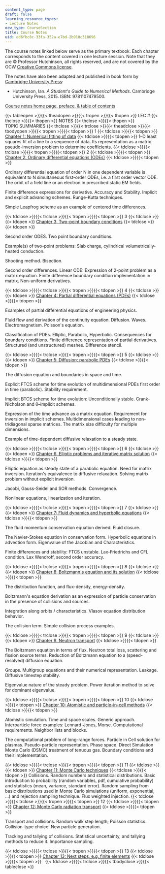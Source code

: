 ```yaml
---
content_type: page
draft: false
learning_resource_types:
- Lecture Notes
ocw_type: CourseSection
title: Course Notes
uid: ed6fbc8c-33fa-352a-e7bd-2b910c318696
---
```

The course notes linked below serve as the primary textbook. Each chapter corresponds to the content covered in one lecture session. Note that they are © Professor Hutchinson, all rights reserved, and are not covered by the OCW [Creative Commons license](https://ocw.mit.edu/terms/#cc).

The notes have also been adapted and published in book form by [Cambridge University Press](https://www.cambridge.org/):

- Hutchinson, Ian. _A Student's Guide to Numerical Methods_. Cambridge University Press, 2015. ISBN: 9781107479500.

[Course notes home page, preface, & table of contents](http://silas.psfc.mit.edu/22.15/lectures/index.xml)

{{< tableopen >}}{{< theadopen >}}{{< tropen >}}{{< thopen >}}
LEC #
{{< thclose >}}{{< thopen >}}
NOTES
{{< thclose >}}{{< thopen >}}
TOPIC SUMMARIES
{{< thclose >}}{{< trclose >}}{{< theadclose >}}{{< tbodyopen >}}{{< tropen >}}{{< tdopen >}}
1
{{< tdclose >}}{{< tdopen >}}
[Chapter 1: Numerical fitting of data](http://silas.psfc.mit.edu/22.15/lectures/chap1.xml)
{{< tdclose >}}{{< tdopen >}}
1–D least squares fit of a line to a sequence of data. Its representation as a matrix pseudo-inversion problem to determine coefficients.
{{< tdclose >}}{{< trclose >}}{{< tropen >}}{{< tdopen >}}
2
{{< tdclose >}}{{< tdopen >}}
[Chapter 2: Ordinary differential equations (ODEs)](http://silas.psfc.mit.edu/22.15/lectures/chap2.xml)
{{< tdclose >}}{{< tdopen >}}

Ordinary differential equation of order N in one dependent variable is equivalent to N simultaneous first-order ODEs, i.e. a first order vector ODE. The orbit of a field line or an electron in prescribed static EM fields.

Finite difference expressions for derivative. Accuracy and Stability. Implicit and explicit advancing schemes. Runge-Kutta techniques.

Simple Leapfrog scheme as an example of centered time differences.

{{< tdclose >}}{{< trclose >}}{{< tropen >}}{{< tdopen >}}
3
{{< tdclose >}}{{< tdopen >}}
[Chapter 3: Two-point boundary conditions](http://silas.psfc.mit.edu/22.15/lectures/chap3.xml)
{{< tdclose >}}{{< tdopen >}}

Second order ODES. Two point boundary conditions.

Example(s) of two-point problems: Slab charge, cylindrical volumetrically-heated conduction.

Shooting method. Bisection.

Second order differences. Linear ODE: Expression of 2-point problem as a matrix equation. Finite difference boundary condition implementation in matrix. Non-uniform derivatives.

{{< tdclose >}}{{< trclose >}}{{< tropen >}}{{< tdopen >}}
4
{{< tdclose >}}{{< tdopen >}}
[Chapter 4: Partial differential equations (PDEs)](http://silas.psfc.mit.edu/22.15/lectures/chap4.xml)
{{< tdclose >}}{{< tdopen >}}

Examples of partial differential equations of engineering physics.

Fluid flow and derivation of the continuity equation. Diffusion. Waves. Electromagnetism. Poisson's equation.

Classification of PDEs. Elliptic, Parabolic, Hyperbolic. Consequences for boundary conditions. Finite difference representation of partial derivatives. Structured (and unstructured) meshes. Difference stencil.

{{< tdclose >}}{{< trclose >}}{{< tropen >}}{{< tdopen >}}
5
{{< tdclose >}}{{< tdopen >}}
[Chapter 5: Diffusion; parabolic PDEs](http://silas.psfc.mit.edu/22.15/lectures/chap5.xml)
{{< tdclose >}}{{< tdopen >}}

The diffusion equation and boundaries in space and time.

Explicit FTCS scheme for time evolution of multidimensional PDEs first order in time (parabolic). Stability requirement.

Implicit BTCS scheme for time evolution: Unconditionally stable. Crank-Nicholson and θ–implicit schemes.

Expression of the time advance as a matrix equation. Requirement for inversion in implicit schemes. Multidimensional cases leading to non-tridiagonal sparse matrices. The matrix size difficulty for multiple dimensions.

Example of time-dependent diffusive relaxation to a steady state.

{{< tdclose >}}{{< trclose >}}{{< tropen >}}{{< tdopen >}}
6
{{< tdclose >}}{{< tdopen >}}
[Chapter 6: Elliptic problems and iterative matrix solution](http://silas.psfc.mit.edu/22.15/lectures/chap6.xml)
{{< tdclose >}}{{< tdopen >}}

Elliptic equation as steady state of a parabolic equation. Need for matrix inversion. Iteration's equivalence to diffusive relaxation. Solving matrix problem without explicit inversion.

Jacobi, Gauss-Seidel and SOR methods. Convergence.

Nonlinear equations, linearization and iteration.

{{< tdclose >}}{{< trclose >}}{{< tropen >}}{{< tdopen >}}
7
{{< tdclose >}}{{< tdopen >}}
[Chapter 7: Fluid dynamics and hyperbolic equations](http://silas.psfc.mit.edu/22.15/lectures/chap7.xml)
{{< tdclose >}}{{< tdopen >}}

The fluid momentum conservation equation derived. Fluid closure.

The Navier-Stokes equation in conservation form. Hyperbolic equations in advection form. Eigenvalue of the Jacobian and Characteristics.

Finite differences and stability: FTCS unstable. Lax-Friedrichs and CFL condition. Lax Wendroff, second order accuracy.

{{< tdclose >}}{{< trclose >}}{{< tropen >}}{{< tdopen >}}
8
{{< tdclose >}}{{< tdopen >}}
[Chapter 8: Boltzmann's equation and its solution](http://silas.psfc.mit.edu/22.15/lectures/chap8.xml)
{{< tdclose >}}{{< tdopen >}}

The distribution function, and flux-density, energy-density.

Boltzmann's equation derivation as an expression of particle conservation in the presence of collisions and sources.

Integration along orbits / characteristics. Vlasov equation distribution behavior.

The collision term. Simple collision process examples.

{{< tdclose >}}{{< trclose >}}{{< tropen >}}{{< tdopen >}}
9
{{< tdclose >}}{{< tdopen >}}
[Chapter 9: Neutron transport](http://silas.psfc.mit.edu/22.15/lectures/chap9.xml)
{{< tdclose >}}{{< tdopen >}}

The Boltzmann equation in terms of flux. Neutron total loss, scattering and fission source terms. Reduction of Boltzmann equation to a (speed-resolved) diffusion equation.

Groups. Multigroup equations and their numerical representation. Leakage. Diffusive timestep stability.

Eigenvalue nature of the steady problem. Power iteration method to solve for dominant eigenvalue.

{{< tdclose >}}{{< trclose >}}{{< tropen >}}{{< tdopen >}}
10
{{< tdclose >}}{{< tdopen >}}
[Chapter 10: Atomistic and particle-in-cell methods](http://silas.psfc.mit.edu/22.15/lectures/chap10.xml)
{{< tdclose >}}{{< tdopen >}}

Atomistic simulation. Time and space scales. Generic approach. Interparticle force examples: Lennard-Jones, Morse. Computational requirements. Neighbor lists and blocks.

The computational problem of long-range forces. Particle in Cell solution for plasmas. Pseudo-particle representation. Phase space. Direct Simulation Monte Carlo (DSMC) treatment of tenuous gas. Boundary conditions and their implementation.

{{< tdclose >}}{{< trclose >}}{{< tropen >}}{{< tdopen >}}
11
{{< tdclose >}}{{< tdopen >}}
[Chapter 11: Monte Carlo techniques](http://silas.psfc.mit.edu/22.15/lectures/chap11.xml)
{{< tdclose >}}{{< tdopen >}}
Collisions. Random numbers and statistical distributions. Basic introduction to probability (random variables, pdf, cumulative probability) and statistics (mean, variance, standard error). Random sampling from basic distributions used in Monte Carlo simulations (uniform, exponential, …) and rejection sampling technique. Flux weighted injection.
{{< tdclose >}}{{< trclose >}}{{< tropen >}}{{< tdopen >}}
12
{{< tdclose >}}{{< tdopen >}}
[Chapter 12: Monte Carlo radiation transport](http://silas.psfc.mit.edu/22.15/lectures/chap12.xml)
{{< tdclose >}}{{< tdopen >}}

Transport and collisions. Random walk step length; Poisson statistics. Collision-type choice. New particle generation.

Tracking and tallying of collisions. Statistical uncertainty, and tallying methods to reduce it. Importance sampling.

{{< tdclose >}}{{< trclose >}}{{< tropen >}}{{< tdopen >}}
13
{{< tdclose >}}{{< tdopen >}}
[Chapter 13: Next steps, e.g. finite elements](http://silas.psfc.mit.edu/22.15/lectures/chap13.xml)
{{< tdclose >}}{{< tdopen >}}
 
{{< tdclose >}}{{< trclose >}}{{< tbodyclose >}}{{< tableclose >}}